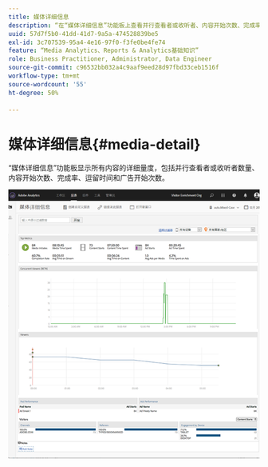 ```yaml
---
title: 媒体详细信息
description: “在“媒体详细信息”功能板上查看并行查看者或收听者、内容开始次数、完成率、逗留时间和广告开始次数的详细量度。”
uuid: 57d7f5b0-41dd-41d7-9a5a-474528839be5
exl-id: 3c707539-95a4-4e16-97f0-f3fe0be4fe74
feature: “Media Analytics、Reports & Analytics基础知识”
role: Business Practitioner, Administrator, Data Engineer
source-git-commit: c96532bb032a4c9aaf9eed28d97fbd33ceb1516f
workflow-type: tm+mt
source-wordcount: '55'
ht-degree: 50%

---
```


# 媒体详细信息{#media-detail}

“媒体详细信息”功能板显示所有内容的详细量度，包括并行查看者或收听者数量、内容开始次数、完成率、逗留时间和广告开始次数。

![](assets/media_detail.png)
